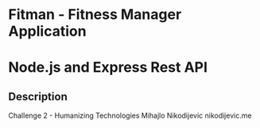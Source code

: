 # Fitman - Fitness Manager Application
# Node.js and Express Rest API

## Description
Challenge 2 - Humanizing Technologies
Mihajlo Nikodijevic
nikodijevic.me
